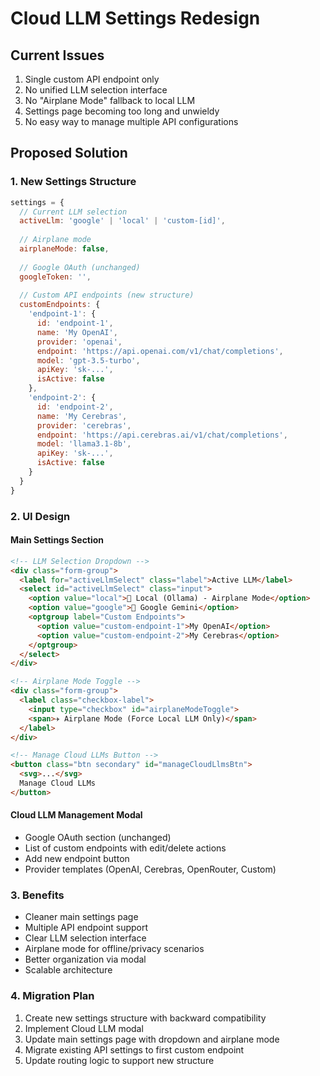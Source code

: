 # Cloud LLM Settings Redesign

## Current Issues
1. Single custom API endpoint only
2. No unified LLM selection interface
3. No "Airplane Mode" fallback to local LLM
4. Settings page becoming too long and unwieldy
5. No easy way to manage multiple API configurations

## Proposed Solution

### 1. New Settings Structure
```javascript
settings = {
  // Current LLM selection
  activeLlm: 'google' | 'local' | 'custom-[id]',
  
  // Airplane mode
  airplaneMode: false,
  
  // Google OAuth (unchanged)
  googleToken: '',
  
  // Custom API endpoints (new structure)
  customEndpoints: {
    'endpoint-1': {
      id: 'endpoint-1',
      name: 'My OpenAI',
      provider: 'openai',
      endpoint: 'https://api.openai.com/v1/chat/completions',
      model: 'gpt-3.5-turbo',
      apiKey: 'sk-...',
      isActive: false
    },
    'endpoint-2': {
      id: 'endpoint-2', 
      name: 'My Cerebras',
      provider: 'cerebras',
      endpoint: 'https://api.cerebras.ai/v1/chat/completions',
      model: 'llama3.1-8b',
      apiKey: 'sk-...',
      isActive: false
    }
  }
}
```

### 2. UI Design

#### Main Settings Section
```html
<!-- LLM Selection Dropdown -->
<div class="form-group">
  <label for="activeLlmSelect" class="label">Active LLM</label>
  <select id="activeLlmSelect" class="input">
    <option value="local">🦙 Local (Ollama) - Airplane Mode</option>
    <option value="google">🚀 Google Gemini</option>
    <optgroup label="Custom Endpoints">
      <option value="custom-endpoint-1">My OpenAI</option>
      <option value="custom-endpoint-2">My Cerebras</option>
    </optgroup>
  </select>
</div>

<!-- Airplane Mode Toggle -->
<div class="form-group">
  <label class="checkbox-label">
    <input type="checkbox" id="airplaneModeToggle">
    <span>✈️ Airplane Mode (Force Local LLM Only)</span>
  </label>
</div>

<!-- Manage Cloud LLMs Button -->
<button class="btn secondary" id="manageCloudLlmsBtn">
  <svg>...</svg>
  Manage Cloud LLMs
</button>
```

#### Cloud LLM Management Modal
- Google OAuth section (unchanged)
- List of custom endpoints with edit/delete actions
- Add new endpoint button
- Provider templates (OpenAI, Cerebras, OpenRouter, Custom)

### 3. Benefits
- Cleaner main settings page
- Multiple API endpoint support
- Clear LLM selection interface
- Airplane mode for offline/privacy scenarios
- Better organization via modal
- Scalable architecture

### 4. Migration Plan
1. Create new settings structure with backward compatibility
2. Implement Cloud LLM modal
3. Update main settings page with dropdown and airplane mode
4. Migrate existing API settings to first custom endpoint
5. Update routing logic to support new structure